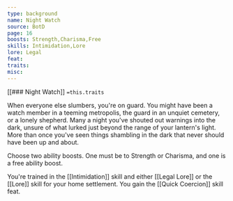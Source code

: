 ```yaml
---
type: background
name: Night Watch 
source: BotD
page: 16
boosts: Strength,Charisma,Free
skills: Intimidation,Lore
lore: Legal
feat: 
traits: 
misc: 
---
```


[[### Night Watch]]
`=this.traits`


When everyone else slumbers, you're on guard. You might have been a watch member in a teeming metropolis, the guard in an unquiet cemetery, or a lonely shepherd. Many a night you've shouted out warnings into the dark, unsure of what lurked just beyond the range of your lantern's light. More than once you've seen things shambling in the dark that never should have been up and about.

Choose two ability boosts. One must be to Strength or Charisma, and one is a free ability boost.

You're trained in the [[Intimidation]] skill and either [[Legal Lore]] or the [[Lore]] skill for your home settlement. You gain the [[Quick Coercion]] skill feat.

